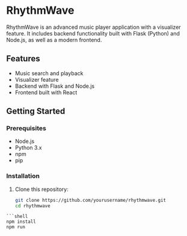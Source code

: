 # RhythmWave

RhythmWave is an advanced music player application with a visualizer feature. It includes backend functionality built with Flask (Python) and Node.js, as well as a modern frontend.

## Features
- Music search and playback
- Visualizer feature
- Backend with Flask and Node.js
- Frontend built with React

## Getting Started

### Prerequisites
- Node.js
- Python 3.x
- npm
- pip

### Installation

1. Clone this repository:
   ```bash
   git clone https://github.com/yourusername/rhythmwave.git
   cd rhythmwave
  ```
  ```shell
  npm install
  npm run
  ```